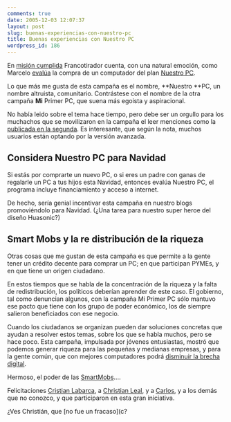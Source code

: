 ```yaml
---
comments: true
date: 2005-12-03 12:07:37
layout: post
slug: buenas-experiencias-con-nuestro-pc
title: Buenas experiencias con Nuestro PC
wordpress_id: 186
---
```


En [misión cumplida](http://www.argonave.com/francotirador/archives/2005/11/mision_cumplida.html) Francotirador cuenta, con una natural emoción, como Marcelo [evalúa](http://blog.mm5.cl/wp-trackback.php?p=15) la compra de un computador del plan [Nuestro PC](http://www.nuestropc.cl/).

Lo que más me gusta de esta campaña es el nombre, **Nuestro **PC, un nombre altruista, comunitario. Contrástese con el nombre de la otra campaña **Mi** Primer PC, que suena más egoista y aspiracional.

No había leido sobre el tema hace tiempo, pero debe ser un orgullo para los muchachos que se movilizaron en la campaña el leer menciones como la [publicada en la segunda](http://www.lasegunda.com/ediciononline/tecnologia/detalle/index.asp?idnoticia=252649). Es interesante, que según la nota, muchos usuarios están optando por la versión avanzada.

## Considera Nuestro PC para Navidad

Si estás por comprarte un nuevo PC, o si eres un padre con ganas de regalarle un PC a tus hijos esta Navidad, entonces evalúa Nuestro PC, el programa incluye financiamiento y acceso a internet.

De hecho, sería genial incentivar esta campaña en nuestro blogs promoviéndolo para Navidad. (¿Una tarea para nuestro super heroe del diseño Huasonic?)

## Smart Mobs y la re distribución de la riqueza

Otras cosas que me gustan de esta campaña es que permite a la gente tener un crédito decente para comprar un PC; en que participan PYMEs, y en que tiene un origen ciudadano.

En estos tiempos que se habla de la concentración de la riqueza y la falta de redistribución, los políticos deberían aprender de este caso. El gobierno, tal como denuncian algunos, con la campaña Mi Primer PC sólo mantuvo ese pacto que tiene con los grupo de poder económico, los de siempre salieron beneficiados con ese negocio.

Cuando los ciudadanos se organizan pueden dar soluciones concretas que ayudan a resolver estos temas, sobre los que se habla muchos, pero se hace poco. Esta campaña, impulsada por jóvenes entusiastas, mostró que podemos generar riqueza para las pequeñas y medianas empresas, y para la gente común, que con mejores computadores podrá [disminuir la brecha digital](http://www.lnds.net/2005/08/la_expansion_de_la_brecha_digi_1.html).

Hermoso, el poder de las [SmartMobs](http://www.lnds.net/archives/2005/08/adhoccracia.html)....

Felicitaciones [Cristian Labarca](http://www.huasonic.com/), a [Christian Leal](http://www.argonave.com/francotirador/), y a [Carlos](http://cdp.blogsome.com/), y a los demás que no conozco, y que participaron en esta gran iniciativa.

¿Ves Christián, que [no fue un fracaso](c?



